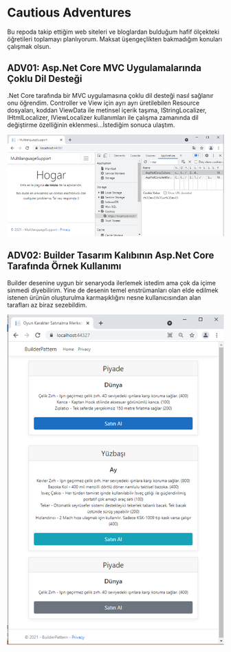 # Cautious Adventures

Bu repoda takip ettiğim web siteleri ve bloglardan bulduğum hafif ölçekteki öğretileri toplamayı planlıyorum. Maksat üşengeçlikten bakmadığım konuları çalışmak olsun.

## ADV01: Asp.Net Core MVC Uygulamalarında Çoklu Dil Desteği

.Net Core tarafında bir MVC uygulamasına çoklu dil desteği nasıl sağlanır onu öğrendim. Controller ve View için ayrı ayrı üretilebilen Resource dosyaları, koddan ViewData ile metinsel içerik taşıma, IStringLocalizer, IHtmlLocalizer, IViewLocalizer kullanımları ile çalışma zamanında dil değiştirme özelliğinin eklenmesi...İstediğim sonuca ulaştım.

![./assets/adv01_01.png](./assets/adv01_01.png)

## ADV02: Builder Tasarım Kalıbının Asp.Net Core Tarafında Örnek Kullanımı

Builder desenine uygun bir senaryoda ilerlemek istedim ama çok da içime sinmedi diyebilirim. Yine de desenin temel enstrümanları olan elde edilmek istenen ürünün oluşturulma karmaşıklığını nesne kullanıcısından alan tarafları az biraz sezebildim.

![./assets/adv02_01.png](./assets/adv02_01.png)